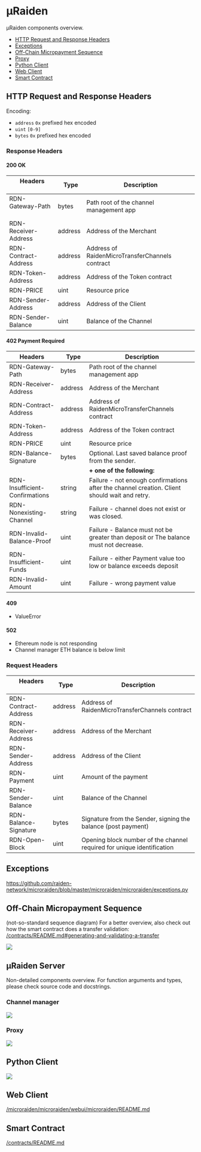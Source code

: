 # µRaiden

µRaiden components overview.

 * [HTTP Request and Response Headers](#http-request-and-response-headers)
 * [Exceptions](#exceptions)
 * [Off-Chain Micropayment Sequence](#off-chain-micropayment-sequence)
 * [Proxy](#proxy)
 * [Python Client](#python-client)
 * [Web Client](#web-client)
 * [Smart Contract](#smart-contract)

## HTTP Request and Response Headers

Encoding:
 * `address`	`0x` prefixed hex encoded
 * `uint`	`[0-9]`
 * `bytes`	`0x` prefixed hex encoded


### Response Headers






#### 200 OK


|        Headers        |   Type   |   Description                              |
| --------------------- | -------- | ------------------------------------------ |
|  RDN-Gateway-Path     | bytes    |  Path root of the channel management app   |
|  RDN-Receiver-Address | address  |  Address of the Merchant                   |
|  RDN-Contract-Address | address  |  Address of RaidenMicroTransferChannels  contract |
|  RDN-Token-Address    | address  |  Address of the Token contract             |
|  RDN-PRICE            | uint     |  Resource price                            |
|  RDN-Sender-Address   | address  |  Address of the Client                     |
|  RDN-Sender-Balance   | uint     |  Balance of the Channel                    |



#### 402 Payment Required



|        Headers        |   Type   |   Description                              |
| --------------------- | -------- | ------------------------------------------ |
|  RDN-Gateway-Path     | bytes    |  Path root of the channel management app   |
|  RDN-Receiver-Address | address  |  Address of the Merchant                   |
|  RDN-Contract-Address | address  |  Address of RaidenMicroTransferChannels  contract |
|  RDN-Token-Address    | address  |  Address of the Token contract             |
|  RDN-PRICE            | uint     |  Resource price                            |
| RDN-Balance-Signature | bytes    |  Optional. Last saved balance proof from the sender. |
|  |  | __+ one of the following:__ |
| RDN-Insufficient-Confirmations | string |  Failure - not enough confirmations after the channel creation. Client should wait and retry. |
| RDN-Nonexisting-Channel | string |  Failure - channel does not exist or was closed. |
| RDN-Invalid-Balance-Proof  | uint |  Failure - Balance must not be greater than deposit or The balance must not decrease. |
| RDN-Insufficient-Funds          | uint     |  Failure - either Payment value too low or balance exceeds deposit|
| RDN-Invalid-Amount  | uint     |  Failure - wrong payment value |


#### 409

- ValueError



#### 502

- Ethereum node is not responding
- Channel manager ETH balance is below limit



### Request Headers



|        Headers        |   Type   |   Description                              |
| --------------------- | -------- | ------------------------------------------ |
| RDN-Contract-Address  | address  |  Address of RaidenMicroTransferChannels  contract |
| RDN-Receiver-Address  | address  |  Address of the Merchant                   |
| RDN-Sender-Address    | address  |  Address of the Client                     |
| RDN-Payment           | uint     |  Amount of the payment                     |
| RDN-Sender-Balance    | uint     |  Balance of the Channel                    |
| RDN-Balance-Signature | bytes    |  Signature from the Sender, signing the balance (post payment) |
| RDN-Open-Block        | uint     |  Opening block number of the channel required for unique identification |



## Exceptions



https://github.com/raiden-network/microraiden/blob/master/microraiden/microraiden/exceptions.py



## Off-Chain Micropayment Sequence


(not-so-standard sequence diagram)
For a better overview, also check out how the smart contract does a transfer validation:  [/contracts/README.md#generating-and-validating-a-transfer](/contracts/README.md#generating-and-validating-a-transfer)

![](/docs/diagrams/OffChainSequence.png)



## µRaiden Server

Non-detailed components overview. For function arguments and types, please check source code and docstrings.


### Channel manager

![](/docs/diagrams/ChannelManagerClass.png)


### Proxy


![](/docs/diagrams/ProxyClass.png)


## Python Client

![](/docs/diagrams/PythonClientClass.png)


## Web Client

[/microraiden/microraiden/webui/microraiden/README.md](/microraiden/microraiden/webui/microraiden/README.md)


## Smart Contract

[/contracts/README.md](/contracts/README.md)
